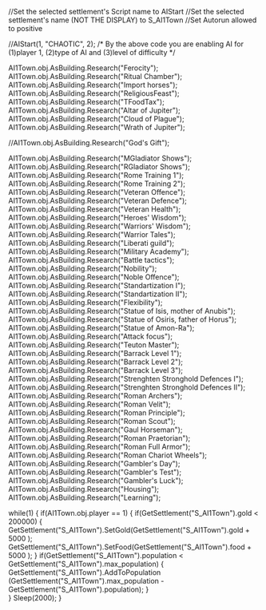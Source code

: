 //Set the selected settlement's Script name to AIStart
//Set the selected settlement's name (NOT THE DISPLAY) to S_AI1Town
//Set Autorun allowed to positive

//AIStart(1, "CHAOTIC", 2);
/*
By the above code you are enabling
AI for (1)player 1, (2)type of AI and
(3)level of difficulty
*/

AI1Town.obj.AsBuilding.Research("Ferocity");
AI1Town.obj.AsBuilding.Research("Ritual Chamber");
AI1Town.obj.AsBuilding.Research("Import horses");
AI1Town.obj.AsBuilding.Research("ReligiousFeast");
AI1Town.obj.AsBuilding.Research("TFoodTax");
AI1Town.obj.AsBuilding.Research("Altar of Jupiter");
AI1Town.obj.AsBuilding.Research("Cloud of Plague");
AI1Town.obj.AsBuilding.Research("Wrath of Jupiter");

//AI1Town.obj.AsBuilding.Research("God's Gift");

AI1Town.obj.AsBuilding.Research("MGladiator Shows");
AI1Town.obj.AsBuilding.Research("RGladiator Shows");
AI1Town.obj.AsBuilding.Research("Rome Training 1");
AI1Town.obj.AsBuilding.Research("Rome Training 2");
AI1Town.obj.AsBuilding.Research("Veteran Offence");
AI1Town.obj.AsBuilding.Research("Veteran Defence");
AI1Town.obj.AsBuilding.Research("Veteran Health");
AI1Town.obj.AsBuilding.Research("Heroes' Wisdom");
AI1Town.obj.AsBuilding.Research("Warriors' Wisdom");
AI1Town.obj.AsBuilding.Research("Warrior Tales");
AI1Town.obj.AsBuilding.Research("Liberati guild");
AI1Town.obj.AsBuilding.Research("Military Academy");
AI1Town.obj.AsBuilding.Research("Battle tactics");
AI1Town.obj.AsBuilding.Research("Nobility");
AI1Town.obj.AsBuilding.Research("Noble Offence");
AI1Town.obj.AsBuilding.Research("Standartization I");
AI1Town.obj.AsBuilding.Research("Standartization II");
AI1Town.obj.AsBuilding.Research("Flexibility");
AI1Town.obj.AsBuilding.Research("Statue of Isis, mother of Anubis");
AI1Town.obj.AsBuilding.Research("Statue of Osiris, father of Horus");
AI1Town.obj.AsBuilding.Research("Statue of Amon-Ra");
AI1Town.obj.AsBuilding.Research("Attack focus");
AI1Town.obj.AsBuilding.Research("Teuton Master");
AI1Town.obj.AsBuilding.Research("Barrack Level 1");
AI1Town.obj.AsBuilding.Research("Barrack Level 2");
AI1Town.obj.AsBuilding.Research("Barrack Level 3");
AI1Town.obj.AsBuilding.Research("Strenghten Stronghold Defences I");
AI1Town.obj.AsBuilding.Research("Strenghten Stronghold Defences II");
AI1Town.obj.AsBuilding.Research("Roman Archers");
AI1Town.obj.AsBuilding.Research("Roman Velit");
AI1Town.obj.AsBuilding.Research("Roman Principle");
AI1Town.obj.AsBuilding.Research("Roman Scout");
AI1Town.obj.AsBuilding.Research("Gaul Horseman");
AI1Town.obj.AsBuilding.Research("Roman Praetorian");
AI1Town.obj.AsBuilding.Research("Roman Full Armor");
AI1Town.obj.AsBuilding.Research("Roman Chariot Wheels");
AI1Town.obj.AsBuilding.Research("Gambler's Day");
AI1Town.obj.AsBuilding.Research("Gambler's Test");
AI1Town.obj.AsBuilding.Research("Gambler's Luck");
AI1Town.obj.AsBuilding.Research("Housing");
AI1Town.obj.AsBuilding.Research("Learning");

while(1)
{
	if(AI1Town.obj.player == 1)
	{
		if(GetSettlement("S_AI1Town").gold < 200000)
		{
			GetSettlement("S_AI1Town").SetGold(GetSettlement("S_AI1Town").gold + 5000 );
			GetSettlement("S_AI1Town").SetFood(GetSettlement("S_AI1Town").food + 5000 );
		}
		if(GetSettlement("S_AI1Town").population < GetSettlement("S_AI1Town").max_population)
			{
			GetSettlement("S_AI1Town").AddToPopulation (GetSettlement("S_AI1Town").max_population - GetSettlement("S_AI1Town").population);
			}				
	}
	Sleep(2000);
}
